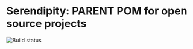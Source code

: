 Serendipity: PARENT POM for open source projects
===========

![Build status](https://travis-ci.com/serendipity-projects/sndp-public-base-parent.svg?branch=master)

